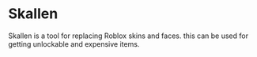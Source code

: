 # Skallen
Skallen is a tool for replacing Roblox skins and faces. this can be used for getting unlockable and expensive items.
